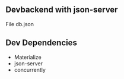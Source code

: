 ## Devbackend with json-server

File db.json

## Dev Dependencies

- Materialize
- json-server
- concurrently
